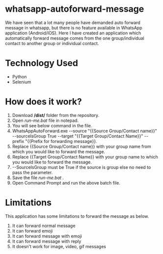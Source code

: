 # whatsapp-autoforward-message

We have seen that a lot many people have demanded auto forward message in whatsapp, but there is no feature available in WhatsApp application (Android/IOS). Here I have created an application which automatically forward message comes from the one group/individual contact to another group or individual contact.

# Technology Used

- Python
- Selenium

# How does it work?

1. Download **/dist/** folder from the repository.
2. Open _run-me.bat_ file in notepad.
3. You will see below command in the file.
4. WhatsAppAutoForward.exe --source "{{Source Group/Contact name}}" --sourceIsGroup True --target "{{Target Group/Contact Name}}" --prefix "{{Prefix for forwarding message}}.
5. Replace {{Source Group/Contact name}} with your group name from which you would like to forward the message.
6. Replace {{Target Group/Contact Name}} with your group name to which you would like to forward the message.
7. --SourceIsGroup must be True if the source is group else no need to pass the parameter.
8. Save the file _run-me.bat_ .
9. Open Command Prompt and run the above batch file.

# Limitations

This application has some limitations to forward the message as below.

1. It can forward normal message
2. It can forward emoji
3. It can forward message with emoji
4. It can forward message with reply
5. It doesn't work for image, video, gif messages
